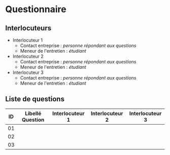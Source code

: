 # Questionnaire
<!-- editer sous https://www.tablesgenerator.com/markdown_tables
Utiliser le tableau uniquement si les questions diffèrent entre les interloucteurs 
-->

## Interlocuteurs
- Interlocuteur 1
  - Contact entreprise : _personne répondant aux questions_
  - Meneur de l'entretien : _étudiant_
- Interlocuteur 2
  - Contact entreprise : _personne répondant aux questions_
  - Meneur de l'entretien : _étudiant_
- Interlocuteur 3
  - Contact entreprise : _personne répondant aux questions_
  - Meneur de l'entretien : _étudiant_


## Liste de questions
| ID | Libellé Question | Interlocuteur 1 | Interlocuteur 2 | Interlocuteur 3 |
|----|------------------|-----------------|-----------------|-----------------|
| 01 |                  |                 |                 |                 |
| 02 |                  |                 |                 |                 |
| 03 |                  |                 |                 |                 |
